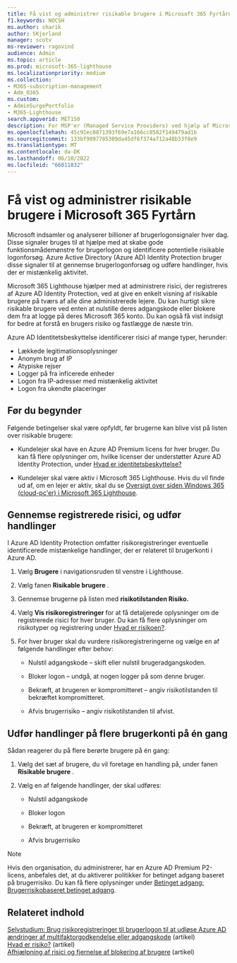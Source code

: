 ```yaml
---
title: Få vist og administrer risikable brugere i Microsoft 365 Fyrtårn
f1.keywords: NOCSH
ms.author: sharik
author: SKjerland
manager: scotv
ms-reviewer: ragovind
audience: Admin
ms.topic: article
ms.prod: microsoft-365-lighthouse
ms.localizationpriority: medium
ms.collection:
- M365-subscription-management
- Adm_O365
ms.custom:
- AdminSurgePortfolio
- M365-Lighthouse
search.appverid: MET150
description: For MSP'er (Managed Service Providers) ved hjælp af Microsoft 365 Lighthouse kan du få mere at vide om, hvordan du får vist og administrerer risikable brugere.
ms.openlocfilehash: 45c91ec0871393f69e7a166cc8582f149479ad1b
ms.sourcegitcommit: 133bf9097785309da45df6f374a712a48b33f8e9
ms.translationtype: MT
ms.contentlocale: da-DK
ms.lasthandoff: 06/10/2022
ms.locfileid: "66011832"
---
```

# <a name="view-and-manage-risky-users-in-microsoft-365-lighthouse"></a>Få vist og administrer risikable brugere i Microsoft 365 Fyrtårn

Microsoft indsamler og analyserer billioner af brugerlogonsignaler hver dag. Disse signaler bruges til at hjælpe med at skabe gode funktionsmådemønstre for brugerlogon og identificere potentielle risikable logonforsøg. Azure Active Directory (Azure AD) Identity Protection bruger disse signaler til at gennemse brugerlogonforsøg og udføre handlinger, hvis der er mistænkelig aktivitet.

Microsoft 365 Lighthouse hjælper med at administrere risici, der registreres af Azure AD Identity Protection, ved at give en enkelt visning af risikable brugere på tværs af alle dine administrerede lejere. Du kan hurtigt sikre risikable brugere ved enten at nulstille deres adgangskode eller blokere dem fra at logge på deres Microsoft 365 konto. Du kan også få vist indsigt for bedre at forstå en brugers risiko og fastlægge de næste trin.

Azure AD Identitetsbeskyttelse identificerer risici af mange typer, herunder:

- Lækkede legitimationsoplysninger
- Anonym brug af IP
- Atypiske rejser
- Logger på fra inficerede enheder
- Logon fra IP-adresser med mistænkelig aktivitet
- Logon fra ukendte placeringer

## <a name="before-you-begin"></a>Før du begynder

Følgende betingelser skal være opfyldt, før brugerne kan blive vist på listen over risikable brugere:

- Kundelejer skal have en Azure AD Premium licens for hver bruger. Du kan få flere oplysninger om, hvilke licenser der understøtter Azure AD Identity Protection, under [Hvad er identitetsbeskyttelse?](/azure/active-directory/identity-protection/overview-identity-protection)

- Kundelejer skal være aktiv i Microsoft 365 Lighthouse. Hvis du vil finde ud af, om en lejer er aktiv, skal du se [Oversigt over siden Windows 365 (cloud-pc'er) i Microsoft 365 Lighthouse](m365-lighthouse-tenant-list-overview.md).

## <a name="review-detected-risks-and-take-action"></a>Gennemse registrerede risici, og udfør handlinger

I Azure AD Identity Protection omfatter risikoregistreringer eventuelle identificerede mistænkelige handlinger, der er relateret til brugerkonti i Azure AD.

1. Vælg **Brugere** i navigationsruden til venstre i Lighthouse.

2. Vælg fanen **Risikable brugere** .

3. Gennemse brugerne på listen med **risikotilstanden Risiko.**

4. Vælg **Vis risikoregistreringer** for at få detaljerede oplysninger om de registrerede risici for hver bruger. Du kan få flere oplysninger om risikotyper og registrering under [Hvad er risikoen?](/azure/active-directory/identity-protection/concept-identity-protection-risks).

5. For hver bruger skal du vurdere risikoregistreringerne og vælge en af følgende handlinger efter behov:

    - Nulstil adgangskode – skift eller nulstil brugeradgangskoden.

    - Bloker logon – undgå, at nogen logger på som denne bruger.

    - Bekræft, at brugeren er kompromitteret – angiv risikotilstanden til bekræftet kompromitteret.

    - Afvis brugerrisiko – angiv risikotilstanden til afvist.

## <a name="take-action-on-multiple-user-accounts-at-once"></a>Udfør handlinger på flere brugerkonti på én gang

Sådan reagerer du på flere berørte brugere på én gang:

1. Vælg det sæt af brugere, du vil foretage en handling på, under fanen **Risikable brugere** .

2. Vælg en af følgende handlinger, der skal udføres:

    - Nulstil adgangskode

    - Bloker logon

    - Bekræft, at brugeren er kompromitteret

    - Afvis brugerrisiko

> [!NOTE]
> Hvis den organisation, du administrerer, har en Azure AD Premium P2-licens, anbefales det, at du aktiverer politikker for betinget adgang baseret på brugerrisiko. Du kan få flere oplysninger under [Betinget adgang: Brugerrisikobaseret betinget adgang](/azure/active-directory/conditional-access/howto-conditional-access-policy-risk-user).

## <a name="related-content"></a>Relateret indhold
[Selvstudium: Brug risikoregistreringer til brugerlogon til at udløse Azure AD ændringer af multifaktorgodkendelse eller adgangskode](/azure/active-directory/authentication/tutorial-risk-based-sspr-mfa) (artikel)\
[Hvad er risiko?](/azure/active-directory/identity-protection/concept-identity-protection-risks) (artikel) \
[Afhjælpning af risici og fjernelse af blokering af brugere](/azure/active-directory/identity-protection/howto-identity-protection-remediate-unblock) (artikel)
